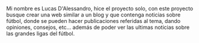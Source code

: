 Mi nombre es Lucas D'Alessandro, hice el proyecto solo, con este proyecto busque crear una web similar a un blog y que contenga noticias sobre fútbol, donde se pueden hacer publicaciones referidas al tema, dando opiniones, consejos, etc... además de poder ver las ultimas noticias sobre las grandes ligas del fútbol.